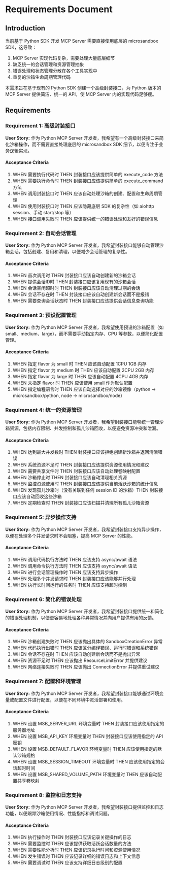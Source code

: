 # Requirements Document

## Introduction

当前基于 Python SDK 开发 MCP Server 需要直接使用底层的 microsandbox SDK，这导致：
1. MCP Server 实现代码复杂，需要处理大量底层细节
2. 缺乏统一的会话管理和资源管理抽象
3. 错误处理和状态管理分散在各个工具实现中
4. 重复的沙箱生命周期管理代码

本需求旨在基于现有的 Python SDK 创建一个高级封装接口，为 Python 版本的 MCP Server 提供简洁、统一的 API，使 MCP Server 内的实现代码足够瘦。

## Requirements

### Requirement 1: 高级封装接口

**User Story:** 作为 Python MCP Server 开发者，我希望有一个高级封装接口来简化沙箱操作，而不需要直接处理底层的 microsandbox SDK 细节，以便专注于业务逻辑实现。

#### Acceptance Criteria

1. WHEN 需要执行代码时 THEN 封装接口应该提供简单的 execute_code 方法
2. WHEN 需要执行命令时 THEN 封装接口应该提供简单的 execute_command 方法
3. WHEN 调用封装接口时 THEN 应该自动处理沙箱的创建、配置和生命周期管理
4. WHEN 使用封装接口时 THEN 应该隐藏底层 SDK 的复杂性（如 aiohttp session、手动 start/stop 等）
5. WHEN 接口调用失败时 THEN 应该提供统一的错误处理和友好的错误信息

### Requirement 2: 自动会话管理

**User Story:** 作为 Python MCP Server 开发者，我希望封装接口能够自动管理沙箱会话，包括创建、复用和清理，以便减少会话管理的复杂性。

#### Acceptance Criteria

1. WHEN 首次调用时 THEN 封装接口应该自动创建新的沙箱会话
2. WHEN 提供会话ID时 THEN 封装接口应该复用现有的沙箱会话
3. WHEN 会话空闲超时时 THEN 封装接口应该自动清理过期的会话
4. WHEN 会话不存在时 THEN 封装接口应该自动创建新会话而不是报错
5. WHEN 需要查询会话状态时 THEN 封装接口应该提供会话信息查询功能

### Requirement 3: 预设配置管理

**User Story:** 作为 Python MCP Server 开发者，我希望使用预设的沙箱配置（如 small、medium、large），而不需要手动指定内存、CPU 等参数，以便简化配置管理。

#### Acceptance Criteria

1. WHEN 指定 flavor 为 small 时 THEN 应该自动配置 1CPU 1GB 内存
2. WHEN 指定 flavor 为 medium 时 THEN 应该自动配置 2CPU 2GB 内存  
3. WHEN 指定 flavor 为 large 时 THEN 应该自动配置 4CPU 4GB 内存
4. WHEN 未指定 flavor 时 THEN 应该使用 small 作为默认配置
5. WHEN 指定编程语言时 THEN 应该自动选择对应的沙箱镜像（python -> microsandbox/python, node -> microsandbox/node）

### Requirement 4: 统一的资源管理

**User Story:** 作为 Python MCP Server 开发者，我希望封装接口能够统一管理沙箱资源，包括内存限制、并发控制和孤儿沙箱回收，以便避免资源冲突和泄漏。

#### Acceptance Criteria

1. WHEN 达到最大并发数时 THEN 封装接口应该拒绝创建新沙箱并返回清晰错误
2. WHEN 系统资源不足时 THEN 封装接口应该提供资源使用情况和建议
3. WHEN 需要共享文件时 THEN 封装接口应该自动处理卷映射配置
4. WHEN 沙箱停止时 THEN 封装接口应该自动清理相关资源
5. WHEN 监控资源使用时 THEN 封装接口应该提供当前活跃沙箱的统计信息
6. WHEN 发现孤儿沙箱时（没有关联到任何 session ID 的沙箱）THEN 封装接口应该自动回收这些沙箱
7. WHEN 定期检查时 THEN 封装接口应该扫描并清理所有孤儿沙箱资源

### Requirement 5: 异步操作支持

**User Story:** 作为 Python MCP Server 开发者，我希望封装接口支持异步操作，以便在处理多个并发请求时不会阻塞，提高 MCP Server 的性能。

#### Acceptance Criteria

1. WHEN 调用代码执行方法时 THEN 应该支持 async/await 语法
2. WHEN 调用命令执行方法时 THEN 应该支持 async/await 语法
3. WHEN 进行会话管理操作时 THEN 应该支持异步操作
4. WHEN 处理多个并发请求时 THEN 封装接口应该能够并行处理
5. WHEN 执行长时间运行的任务时 THEN 应该支持超时控制

### Requirement 6: 简化的错误处理

**User Story:** 作为 Python MCP Server 开发者，我希望封装接口提供统一和简化的错误处理机制，以便更容易地处理各种异常情况并向用户提供有用的反馈。

#### Acceptance Criteria

1. WHEN 沙箱创建失败时 THEN 应该抛出具体的 SandboxCreationError 异常
2. WHEN 代码执行出错时 THEN 应该区分编译错误、运行时错误和系统错误
3. WHEN 会话不存在时 THEN 应该自动创建新会话而不是抛出异常
4. WHEN 资源不足时 THEN 应该抛出 ResourceLimitError 并提供建议
5. WHEN 网络连接失败时 THEN 应该抛出 ConnectionError 并提供重试建议

### Requirement 7: 配置和环境管理

**User Story:** 作为 Python MCP Server 开发者，我希望封装接口能够通过环境变量或配置文件进行配置，以便在不同环境中灵活部署和使用。

#### Acceptance Criteria

1. WHEN 设置 MSB_SERVER_URL 环境变量时 THEN 封装接口应该使用指定的服务器地址
2. WHEN 设置 MSB_API_KEY 环境变量时 THEN 封装接口应该使用指定的 API 密钥
3. WHEN 设置 MSB_DEFAULT_FLAVOR 环境变量时 THEN 应该使用指定的默认沙箱规格
4. WHEN 设置 MSB_SESSION_TIMEOUT 环境变量时 THEN 应该使用指定的会话超时时间
5. WHEN 设置 MSB_SHARED_VOLUME_PATH 环境变量时 THEN 应该自动配置共享卷映射

### Requirement 8: 监控和日志支持

**User Story:** 作为 Python MCP Server 开发者，我希望封装接口提供监控和日志功能，以便跟踪沙箱使用情况、性能指标和调试问题。

#### Acceptance Criteria

1. WHEN 执行操作时 THEN 封装接口应该记录关键操作的日志
2. WHEN 需要监控时 THEN 应该提供获取活跃会话数量的方法
3. WHEN 需要性能分析时 THEN 应该记录执行时间和资源使用情况
4. WHEN 发生错误时 THEN 应该记录详细的错误日志和上下文信息
5. WHEN 需要调试时 THEN 应该支持详细日志级别的配置